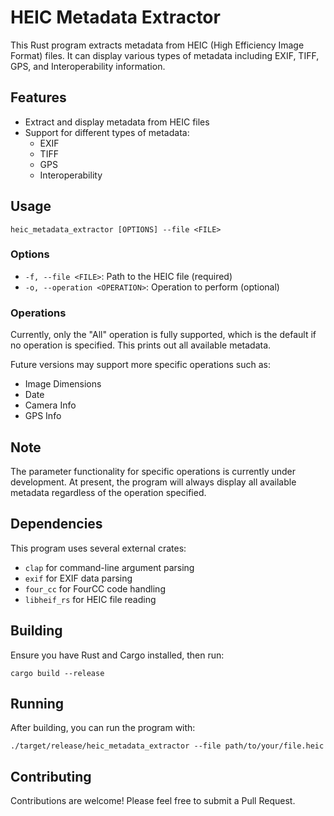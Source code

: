 # HEIC Metadata Extractor

This Rust program extracts metadata from HEIC (High Efficiency Image Format) files. It can display various types of metadata including EXIF, TIFF, GPS, and Interoperability information.

## Features

- Extract and display metadata from HEIC files
- Support for different types of metadata:
  - EXIF
  - TIFF
  - GPS
  - Interoperability

## Usage

```
heic_metadata_extractor [OPTIONS] --file <FILE>
```

### Options

- `-f, --file <FILE>`: Path to the HEIC file (required)
- `-o, --operation <OPERATION>`: Operation to perform (optional)

### Operations

Currently, only the "All" operation is fully supported, which is the default if no operation is specified. This prints out all available metadata.

Future versions may support more specific operations such as:
- Image Dimensions
- Date
- Camera Info
- GPS Info

## Note

The parameter functionality for specific operations is currently under development. At present, the program will always display all available metadata regardless of the operation specified.

## Dependencies

This program uses several external crates:
- `clap` for command-line argument parsing
- `exif` for EXIF data parsing
- `four_cc` for FourCC code handling
- `libheif_rs` for HEIC file reading

## Building

Ensure you have Rust and Cargo installed, then run:

```
cargo build --release
```

## Running

After building, you can run the program with:

```
./target/release/heic_metadata_extractor --file path/to/your/file.heic
```

## Contributing

Contributions are welcome! Please feel free to submit a Pull Request.
